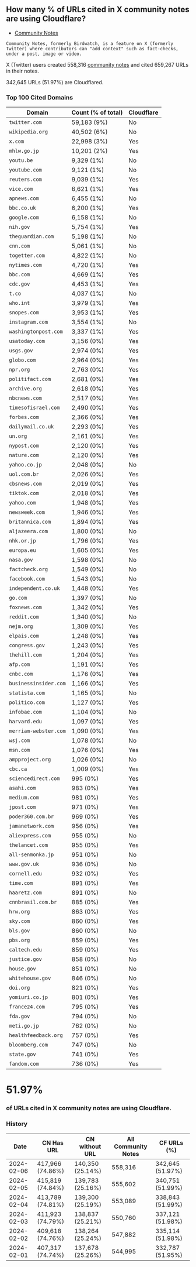 ## How many % of URLs cited in X community notes are using Cloudflare?


- [Community Notes](https://en.wikipedia.org/wiki/Community_Notes)
```
Community Notes, formerly Birdwatch, is a feature on X (formerly Twitter) where contributors can "add context" such as fact-checks, under a post, image or video.
```

[//]: # (begin)

X (Twitter) users created 558,316 [community notes](https://en.wikipedia.org/wiki/Community_Notes) and cited 659,267 URLs in their notes.

342,645 URLs (51.97%) are Cloudflared.


### Top 100 Cited Domains
| Domain | Count (% of total) | Cloudflare |
| --- | --- | --- |
| `twitter.com` | 59,183 (9%) | No |
| `wikipedia.org` | 40,502 (6%) | No |
| `x.com` | 22,998 (3%) | Yes |
| `mhlw.go.jp` | 10,201 (2%) | Yes |
| `youtu.be` | 9,329 (1%) | No |
| `youtube.com` | 9,121 (1%) | No |
| `reuters.com` | 9,039 (1%) | Yes |
| `vice.com` | 6,621 (1%) | Yes |
| `apnews.com` | 6,455 (1%) | No |
| `bbc.co.uk` | 6,200 (1%) | Yes |
| `google.com` | 6,158 (1%) | No |
| `nih.gov` | 5,754 (1%) | Yes |
| `theguardian.com` | 5,198 (1%) | No |
| `cnn.com` | 5,061 (1%) | No |
| `togetter.com` | 4,822 (1%) | No |
| `nytimes.com` | 4,720 (1%) | Yes |
| `bbc.com` | 4,669 (1%) | Yes |
| `cdc.gov` | 4,453 (1%) | Yes |
| `t.co` | 4,037 (1%) | No |
| `who.int` | 3,979 (1%) | Yes |
| `snopes.com` | 3,953 (1%) | Yes |
| `instagram.com` | 3,554 (1%) | No |
| `washingtonpost.com` | 3,337 (1%) | Yes |
| `usatoday.com` | 3,156 (0%) | Yes |
| `usgs.gov` | 2,974 (0%) | Yes |
| `globo.com` | 2,964 (0%) | Yes |
| `npr.org` | 2,763 (0%) | Yes |
| `politifact.com` | 2,681 (0%) | Yes |
| `archive.org` | 2,618 (0%) | Yes |
| `nbcnews.com` | 2,517 (0%) | Yes |
| `timesofisrael.com` | 2,490 (0%) | Yes |
| `forbes.com` | 2,366 (0%) | Yes |
| `dailymail.co.uk` | 2,293 (0%) | Yes |
| `un.org` | 2,161 (0%) | Yes |
| `nypost.com` | 2,120 (0%) | Yes |
| `nature.com` | 2,120 (0%) | Yes |
| `yahoo.co.jp` | 2,048 (0%) | No |
| `uol.com.br` | 2,026 (0%) | Yes |
| `cbsnews.com` | 2,019 (0%) | Yes |
| `tiktok.com` | 2,018 (0%) | Yes |
| `yahoo.com` | 1,948 (0%) | Yes |
| `newsweek.com` | 1,946 (0%) | Yes |
| `britannica.com` | 1,894 (0%) | Yes |
| `aljazeera.com` | 1,800 (0%) | No |
| `nhk.or.jp` | 1,796 (0%) | Yes |
| `europa.eu` | 1,605 (0%) | Yes |
| `nasa.gov` | 1,598 (0%) | No |
| `factcheck.org` | 1,549 (0%) | No |
| `facebook.com` | 1,543 (0%) | No |
| `independent.co.uk` | 1,448 (0%) | Yes |
| `go.com` | 1,397 (0%) | No |
| `foxnews.com` | 1,342 (0%) | Yes |
| `reddit.com` | 1,340 (0%) | No |
| `nejm.org` | 1,309 (0%) | Yes |
| `elpais.com` | 1,248 (0%) | Yes |
| `congress.gov` | 1,243 (0%) | Yes |
| `thehill.com` | 1,204 (0%) | Yes |
| `afp.com` | 1,191 (0%) | Yes |
| `cnbc.com` | 1,176 (0%) | Yes |
| `businessinsider.com` | 1,166 (0%) | Yes |
| `statista.com` | 1,165 (0%) | No |
| `politico.com` | 1,127 (0%) | Yes |
| `infobae.com` | 1,104 (0%) | No |
| `harvard.edu` | 1,097 (0%) | Yes |
| `merriam-webster.com` | 1,090 (0%) | Yes |
| `wsj.com` | 1,078 (0%) | No |
| `msn.com` | 1,076 (0%) | Yes |
| `ampproject.org` | 1,026 (0%) | No |
| `cbc.ca` | 1,009 (0%) | Yes |
| `sciencedirect.com` | 995 (0%) | Yes |
| `asahi.com` | 983 (0%) | Yes |
| `medium.com` | 981 (0%) | Yes |
| `jpost.com` | 971 (0%) | Yes |
| `poder360.com.br` | 969 (0%) | Yes |
| `jamanetwork.com` | 956 (0%) | Yes |
| `aliexpress.com` | 955 (0%) | No |
| `thelancet.com` | 955 (0%) | Yes |
| `all-senmonka.jp` | 951 (0%) | No |
| `www.gov.uk` | 936 (0%) | No |
| `cornell.edu` | 932 (0%) | Yes |
| `time.com` | 891 (0%) | Yes |
| `haaretz.com` | 891 (0%) | No |
| `cnnbrasil.com.br` | 885 (0%) | Yes |
| `hrw.org` | 863 (0%) | Yes |
| `sky.com` | 860 (0%) | Yes |
| `bls.gov` | 860 (0%) | No |
| `pbs.org` | 859 (0%) | Yes |
| `caltech.edu` | 859 (0%) | Yes |
| `justice.gov` | 858 (0%) | No |
| `house.gov` | 851 (0%) | No |
| `whitehouse.gov` | 846 (0%) | No |
| `doi.org` | 821 (0%) | Yes |
| `yomiuri.co.jp` | 801 (0%) | Yes |
| `france24.com` | 795 (0%) | Yes |
| `fda.gov` | 794 (0%) | No |
| `meti.go.jp` | 762 (0%) | No |
| `healthfeedback.org` | 757 (0%) | Yes |
| `bloomberg.com` | 747 (0%) | No |
| `state.gov` | 741 (0%) | Yes |
| `fandom.com` | 736 (0%) | Yes |


# 51.97%
### of URLs cited in X community notes are using Cloudflare.


### History
| Date | CN Has URL | CN without URL | All Community Notes | CF URLs (%) |
| --- | --- | --- | --- | --- |
| 2024-02-06 | 417,966 (74.86%) | 140,350 (25.14%) | 558,316 | 342,645 (51.97%) |
| 2024-02-05 | 415,819 (74.84%) | 139,783 (25.16%) | 555,602 | 340,751 (51.99%) |
| 2024-02-04 | 413,789 (74.81%) | 139,300 (25.19%) | 553,089 | 338,843 (51.99%) |
| 2024-02-03 | 411,923 (74.79%) | 138,837 (25.21%) | 550,760 | 337,121 (51.98%) |
| 2024-02-02 | 409,618 (74.76%) | 138,264 (25.24%) | 547,882 | 335,114 (51.98%) |
| 2024-02-01 | 407,317 (74.74%) | 137,678 (25.26%) | 544,995 | 332,787 (51.95%) |
